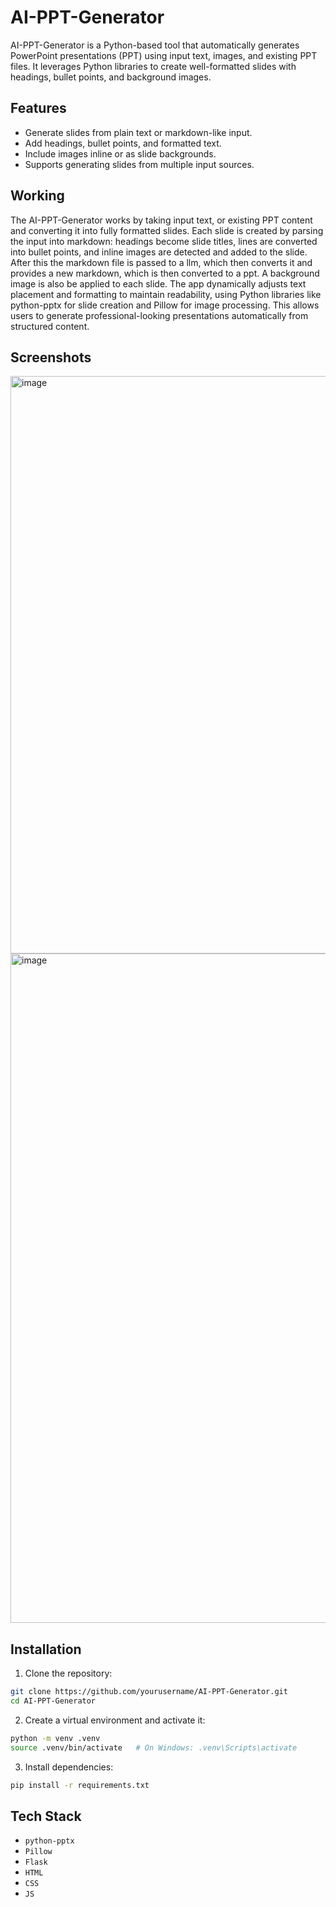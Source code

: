 # AI-PPT-Generator

AI-PPT-Generator is a Python-based tool that automatically generates PowerPoint presentations (PPT) using input text, images, and existing PPT files. It leverages Python libraries to create well-formatted slides with headings, bullet points, and background images.

## Features

- Generate slides from plain text or markdown-like input.
- Add headings, bullet points, and formatted text.
- Include images inline or as slide backgrounds.
- Supports generating slides from multiple input sources.

## Working 

The AI-PPT-Generator works by taking input text, or existing PPT content and converting it into fully formatted slides. Each slide is created by parsing the input into markdown: headings become slide titles, lines are converted into bullet points, and inline images are detected and added to the slide. After this the markdown file is passed to a llm, which then converts it and provides a new markdown, which is then converted to a ppt. A background image is also be applied to each slide. The app dynamically adjusts text placement and formatting to maintain readability, using Python libraries like python-pptx for slide creation and Pillow for image processing. This allows users to generate professional-looking presentations automatically from structured content.

## Screenshots

<img width="1855" height="924" alt="image" src="https://github.com/user-attachments/assets/d7a04f3c-0e86-4438-9f31-5ee8ae5d27c7" />

<img width="1920" height="1071" alt="image" src="https://github.com/user-attachments/assets/eaca32b2-350d-4f76-8ca4-87aa891d47e7" />

## Installation

1. Clone the repository:

```bash
git clone https://github.com/yourusername/AI-PPT-Generator.git
cd AI-PPT-Generator
````

2. Create a virtual environment and activate it:

```bash
python -m venv .venv
source .venv/bin/activate   # On Windows: .venv\Scripts\activate
```

3. Install dependencies:

```bash
pip install -r requirements.txt
```

## Tech Stack

* `python-pptx`
* `Pillow`
* `Flask`
* `HTML`
* `CSS`
* `JS`
